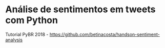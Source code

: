 # Análise de sentimentos em tweets com Python

Tutorial PyBR 2018 - https://github.com/betinacosta/handson-sentiment-analysis
